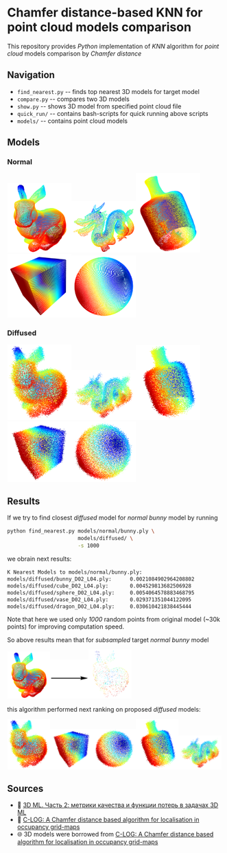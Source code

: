# Chamfer distance-based KNN for point cloud models comparison
This repository provides _Python_ implementation of _KNN_ algorithm for _point cloud_ models comparison by _Chamfer distance_

## Navigation
- `find_nearest.py` -- finds top nearest 3D models for target model
- `compare.py` -- compares two 3D models
- `show.py` -- shows 3D model from specified point cloud file
- `quick_run/` -- contains bash-scripts for quick running above scripts
- `models/` -- contains point cloud models

## Models
### Normal
<img src="https://github.com/Crowbar97/3D-KNN/blob/master/images/bunny_normal.png" width="150"><!--
--><img src="https://github.com/Crowbar97/3D-KNN/blob/master/images/dragon_normal.png" width="150"><!--
--><img src="https://github.com/Crowbar97/3D-KNN/blob/master/images/vase_normal.png" width="150"><!--
--><img src="https://github.com/Crowbar97/3D-KNN/blob/master/images/cube_normal.png" width="150"><!--
--><img src="https://github.com/Crowbar97/3D-KNN/blob/master/images/sphere_normal.png" width="150">
### Diffused
<img src="https://github.com/Crowbar97/3D-KNN/blob/master/images/bunny_diffused.png" width="150"><!--
--><img src="https://github.com/Crowbar97/3D-KNN/blob/master/images/dragon_diffused.png" width="150"><!--
--><img src="https://github.com/Crowbar97/3D-KNN/blob/master/images/vase_diffused.png" width="150"><!--
--><img src="https://github.com/Crowbar97/3D-KNN/blob/master/images/cube_diffused.png" width="150"><!--
--><img src="https://github.com/Crowbar97/3D-KNN/blob/master/images/sphere_diffused.png" width="150">

## Results
If we try to find closest _diffused_ model for _normal bunny_ model by running
```bash
python find_nearest.py models/normal/bunny.ply \
                       models/diffused/ \
                       -s 1000
```
we obrain next results:
```
K Nearest Models to models/normal/bunny.ply:
models/diffused/bunny_D02_L04.ply:      0.0021084902964208802
models/diffused/cube_D02_L04.ply:       0.004529813682506928
models/diffused/sphere_D02_L04.ply:     0.0054064578883468795
models/diffused/vase_D02_L04.ply:       0.029371351044122095
models/diffused/dragon_D02_L04.ply:     0.030610421838445444
```

Note that here we used only _1000_ random points from original model (~30k points) for improving computation speed.

So above results mean that for _subsampled_ target _normal bunny_ model

<img src="https://github.com/Crowbar97/3D-KNN/blob/master/images/bunny_normal.png" width="100"><!--
--><img src="https://github.com/Crowbar97/3D-KNN/blob/master/images/arrow.png" width="90"><!--
--><img src="https://github.com/Crowbar97/3D-KNN/blob/master/images/bunny_normal_subset.png" width="100">

this algorithm performed next ranking on proposed _diffused_ models:

<img src="https://github.com/Crowbar97/3D-KNN/blob/master/images/bunny_diffused.png" width="100"><!--
--><img src="https://github.com/Crowbar97/3D-KNN/blob/master/images/cube_diffused.png" width="100"><!--
--><img src="https://github.com/Crowbar97/3D-KNN/blob/master/images/sphere_diffused.png" width="100"><!--
--><img src="https://github.com/Crowbar97/3D-KNN/blob/master/images/vase_diffused.png" width="100"><!--
--><img src="https://github.com/Crowbar97/3D-KNN/blob/master/images/dragon_diffused.png" width="100">

## Sources
- :scroll: [3D ML. Часть 2: метрики качества и функции потерь в задачах 3D ML](https://medium.com/phygitalism/3d-ml-metrics-loss-functions-9708ff0476e2)
- :scroll: [C-LOG: A Chamfer distance based algorithm for localisation in occupancy grid-maps](https://www.sciencedirect.com/science/article/pii/S2468232216300555)
- :globe_with_meridians: 3D models were borrowed from [C-LOG: A Chamfer distance based algorithm for localisation in occupancy grid-maps](https://www.epfl.ch/labs/mmspg/downloads/geometry-point-cloud-dataset/)

